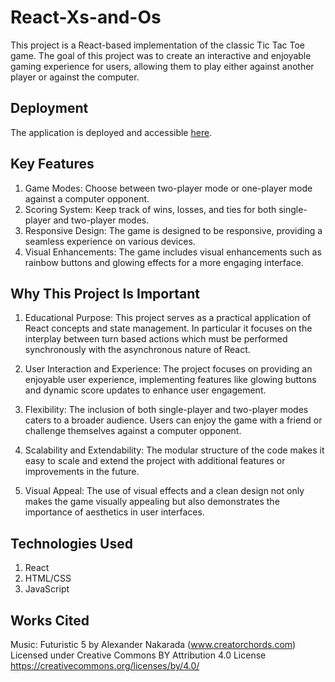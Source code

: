 # React-Xs-and-Os
This project is a React-based implementation of the classic Tic Tac Toe game. The goal of this project was to create an interactive and enjoyable gaming experience for users, allowing them to play either against another player or against the computer.

## Deployment
The application is deployed and accessible [here](https://wyatt-drew.github.io/React-Xs-and-Os/).

## Key Features
1. Game Modes: Choose between two-player mode or one-player mode against a computer opponent.
2. Scoring System: Keep track of wins, losses, and ties for both single-player and two-player modes.
3. Responsive Design: The game is designed to be responsive, providing a seamless experience on various devices.
4. Visual Enhancements: The game includes visual enhancements such as rainbow buttons and glowing effects for a more engaging interface.

## Why This Project Is Important
1. Educational Purpose: This project serves as a practical application of React concepts and state management. In particular it focuses on the interplay between turn based actions which must be performed synchronously with the asynchronous nature of React.

2. User Interaction and Experience: The project focuses on providing an enjoyable user experience, implementing features like glowing buttons and dynamic score updates to enhance user engagement.

3. Flexibility: The inclusion of both single-player and two-player modes caters to a broader audience. Users can enjoy the game with a friend or challenge themselves against a computer opponent.

4. Scalability and Extendability: The modular structure of the code makes it easy to scale and extend the project with additional features or improvements in the future.

5. Visual Appeal: The use of visual effects and a clean design not only makes the game visually appealing but also demonstrates the importance of aesthetics in user interfaces.

## Technologies Used
1. React
2. HTML/CSS
3. JavaScript

## Works Cited
Music: Futuristic 5 by Alexander Nakarada (www.creatorchords.com)
Licensed under Creative Commons BY Attribution 4.0 License
https://creativecommons.org/licenses/by/4.0/
